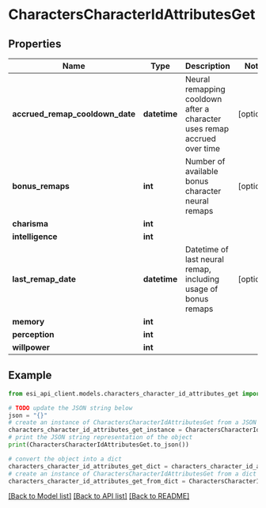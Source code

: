 # CharactersCharacterIdAttributesGet


## Properties

Name | Type | Description | Notes
------------ | ------------- | ------------- | -------------
**accrued_remap_cooldown_date** | **datetime** | Neural remapping cooldown after a character uses remap accrued over time | [optional] 
**bonus_remaps** | **int** | Number of available bonus character neural remaps | [optional] 
**charisma** | **int** |  | 
**intelligence** | **int** |  | 
**last_remap_date** | **datetime** | Datetime of last neural remap, including usage of bonus remaps | [optional] 
**memory** | **int** |  | 
**perception** | **int** |  | 
**willpower** | **int** |  | 

## Example

```python
from esi_api_client.models.characters_character_id_attributes_get import CharactersCharacterIdAttributesGet

# TODO update the JSON string below
json = "{}"
# create an instance of CharactersCharacterIdAttributesGet from a JSON string
characters_character_id_attributes_get_instance = CharactersCharacterIdAttributesGet.from_json(json)
# print the JSON string representation of the object
print(CharactersCharacterIdAttributesGet.to_json())

# convert the object into a dict
characters_character_id_attributes_get_dict = characters_character_id_attributes_get_instance.to_dict()
# create an instance of CharactersCharacterIdAttributesGet from a dict
characters_character_id_attributes_get_from_dict = CharactersCharacterIdAttributesGet.from_dict(characters_character_id_attributes_get_dict)
```
[[Back to Model list]](../README.md#documentation-for-models) [[Back to API list]](../README.md#documentation-for-api-endpoints) [[Back to README]](../README.md)



